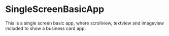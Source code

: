# SingleScreenBasicApp
This is a single screen basic app, where scrollview, textview and imageview included to show a business card app.
